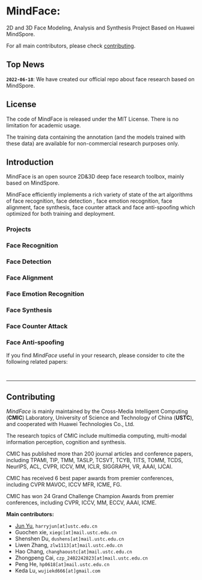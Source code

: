 
# MindFace: 
2D and 3D Face Modeling, Analysis and Synthesis Project Based on Huawei MindSpore.

For all main contributors, please check [contributing](#contributing).

## Top News

**`2022-06-18`**: We have created our official repo about face research based on MindSpore. 

## License

The code of MindFace is released under the MIT License. There is no limitation for academic usage.

The training data containing the annotation (and the models trained with these data) are available for non-commercial research purposes only.


## Introduction

MindFace is an open source 2D&3D deep face research toolbox, mainly based on MindSpore. 


MindFace efficiently implements a rich variety of state of the art algorithms of face recognition, face detection , face emotion recognition, face alignment, face synthesis, face counter attack and face anti-spoofing which optimized for both training and deployment.



### Projects


### Face Recognition

### Face Detection


### Face Alignment

### Face Emotion Recognition


### Face Synthesis

### Face Counter Attack

### Face Anti-spoofing




If you find *MindFace* useful in your research, please consider to cite the following related papers:

```


```
---
## Contributing
*MindFace* is mainly maintained by the Cross-Media Intelligent Computing (**CMIC**) Laboratory, University of Science and Technology of China (**USTC**), and cooperated with Huawei Technologies Co., Ltd. 

The research topics of CMIC include multimedia computing, multi-modal information perception, cognition and synthesis. 

CMIC has published more than 200 journal articles and conference papers, including TPAMI, TIP, TMM, TASLP, TCSVT, TCYB, TITS, TOMM, TCDS, NeurIPS, ACL, CVPR, ICCV, MM, ICLR, SIGGRAPH, VR, AAAI, IJCAI. 

CMIC has received 6 best paper awards from premier conferences, including CVPR MAVOC, ICCV MFR, ICME, FG. 

CMIC has won 24 Grand Challenge Champion Awards from premier conferences, including CVPR, ICCV, MM, ECCV, AAAI, ICME.

**Main contributors:**

- [Jun Yu](https://github.com/harryjun-ustc), ``harryjun[at]ustc.edu.cn``
- Guochen xie, ``xiegc[at]mail.ustc.edu.cn``
- Shenshen Du, ``dushens[at]mail.ustc.edu.cn``
- Liwen Zhang, ``zlw1113[at]mail.ustc.edu.cn``
- Hao Chang, ``changhaoustc[at]mail.ustc.edu.cn``
- Zhongpeng Cai, ``czp_2402242823[at]mail.ustc.edu.cn``
- Peng He, ``hp0618[at]mail.ustc.edu.cn``
- Keda Lu, ``wujiekd666[at]gmail.com``
